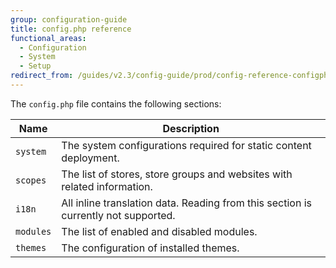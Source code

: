 ```yaml
---
group: configuration-guide
title: config.php reference
functional_areas:
  - Configuration
  - System
  - Setup
redirect_from: /guides/v2.3/config-guide/prod/config-reference-configphp.html
---
```


The `config.php` file contains the following sections:

| Name      | Description                                                                        |
| --------- | ---------------------------------------------------------------------------------- |
| `system`  | The system configurations required for static content deployment.                  |
| `scopes`  | The list of stores, store groups and websites with related information.            |
| `i18n`    | All inline translation data. Reading from this section is currently not supported. |
| `modules` | The list of enabled and disabled modules.                                          |
| `themes`  | The configuration of installed themes.                                             |

